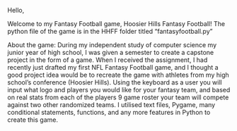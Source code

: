 Hello, 

Welcome to my Fantasy Football game, Hoosier Hills Fantasy Football! The python file of the game is in the HHFF folder titled “fantasyfootball.py”

About the game:
During my independent study of computer science my junior year of high school, I was given a semester to create a capstone project in the form of a game.
When I received the assignment, I had recently just drafted my first NFL Fantasy Football game, and I thought a good project idea would be to recreate
the game with athletes from my high school’s conference (Hoosier Hills). Using the keyboard as a user you will input what logo and players you would like 
for your fantasy team, and based on real stats from each of the players 9 game roster your team will compete against two other randomized teams. I utilised
text files, Pygame, many conditional statements, functions, and any more features in Python to create this game. 
